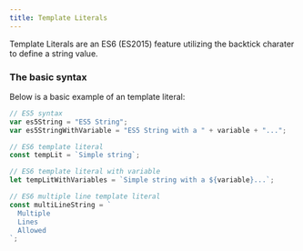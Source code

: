 ```yaml
---
title: Template Literals
---
```


Template Literals are an ES6 (ES2015) feature utilizing the backtick charater to define a string value.

### The basic syntax

Below is a basic example of an template literal:

```javascript
// ES5 syntax
var es5String = "ES5 String";
var es5StringWithVariable = "ES5 String with a " + variable + "...";

// ES6 template literal
const tempLit = `Simple string`;

// ES6 template literal with variable
let tempLitWithVariables = `Simple string with a ${variable}...`;

// ES6 multiple line template literal 
const multiLineString = `
  Multiple 
  Lines 
  Allowed
`;
```

